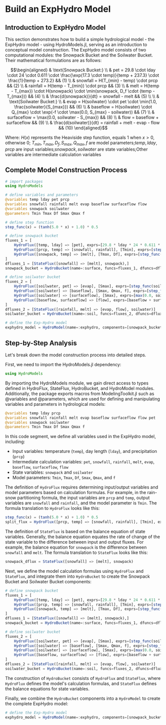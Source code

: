 # Build an ExpHydro Model

## Introduction to ExpHydro Model

This section demonstrates how to build a simple hydrological model - the ExpHydro model - using HydroModels.jl, serving as an introduction to conceptual model construction.
The ExpHydro model consists of two computational modules: the Snowpack Bucket and the Soilwater Bucket. Their mathematical formulations are as follows:

```math
\begin{aligned}
& \text{Snowpack Bucket:} \\
& pet = 29.8 \cdot lday \cdot 24 \cdot 0.611 \cdot \frac{\exp(17.3 \cdot temp)}{temp + 237.3} \cdot \frac{1}{temp + 273.2} && (1) \\
& snowfall = H(T_{min} - temp) \cdot prcp && (2) \\
& rainfall = H(temp - T_{min}) \cdot prcp && (3) \\
& melt = H(temp - T_{max}) \cdot H(snowpack) \cdot \min(snowpack, D_f \cdot (temp - T_{max})) && (4) \\
& \frac{d(snowpack)}{dt} = snowfall - melt && (5) \\
\\
& \text{Soilwater Bucket:} \\
& evap = H(soilwater) \cdot pet \cdot \min(1.0, \frac{soilwater}{S_{max}}) && (6) \\
& baseflow = H(soilwater) \cdot Q_{max} \cdot \exp(-f \cdot \max(0.0, S_{max} - soilwater)) && (7) \\
& surfaceflow = \max(0.0, soilwater - S_{max}) && (8) \\
& flow = baseflow + surfaceflow && (9) \\
& \frac{d(soilwater)}{dt} = rainfall + melt - evap - flow && (10)
\end{aligned}
```

Where: $H(x)$ represents the Heaviside step function, equals 1 when $x > 0$, otherwise 0; $T_{min}, T_{max}, D_f, S_{max}, Q_{max}, f$ are model parameters;$temp, lday, prcp$ are input variables;$snowpack, soilwater$ are state variables;Other variables are intermediate calculation variables

## Complete Model Construction Process

```julia
# import packages
using HydroModels

# define variables and parameters
@variables temp lday pet prcp 
@variables snowfall rainfall melt evap baseflow surfaceflow flow
@variables snowpack soilwater
@parameters Tmin Tmax Df Smax Qmax f

# define step function
step_func(x) = (tanh(5.0 * x) + 1.0) * 0.5

# define snowpack bucket
fluxes_1 = [
    HydroFlux([temp, lday] => [pet], exprs=[29.8 * lday * 24 * 0.611 * exp((17.3 * temp) / (temp + 237.3)) / (temp + 273.2)]),
    HydroFlux([prcp, temp] => [snowfall, rainfall], [Tmin], exprs=[step_func(Tmin - temp) * prcp, step_func(temp - Tmin) * prcp]),
    HydroFlux([snowpack, temp] => [melt], [Tmax, Df], exprs=[step_func(temp - Tmax) * step_func(snowpack) * min(snowpack, Df * (temp - Tmax))]),
]
dfluxes_1 = [StateFlux([snowfall] => [melt], snowpack),]
snowpack_bucket = HydroBucket(name=:surface, funcs=fluxes_1, dfuncs=dfluxes_1)

# define soilwater bucket
fluxes_2 = [
    HydroFlux([soilwater, pet] => [evap], [Smax], exprs=[step_func(soilwater) * pet * min(1.0, soilwater / Smax)]),
    HydroFlux([soilwater] => [baseflow], [Smax, Qmax, f], exprs=[step_func(soilwater) * Qmax * exp(-f * (max(0.0, Smax - soilwater)))]),
    HydroFlux([soilwater] => [surfaceflow], [Smax], exprs=[max(0.0, soilwater - Smax)]),
    HydroFlux([baseflow, surfaceflow] => [flow], exprs=[baseflow + surfaceflow]),
]
dfluxes_2 = [StateFlux([rainfall, melt] => [evap, flow], soilwater)]
soilwater_bucket = HydroBucket(name=:soil, funcs=fluxes_2, dfuncs=dfluxes_2)

# define the Exp-Hydro model
exphydro_model = HydroModel(name=:exphydro, components=[snowpack_bucket, soilwater_bucket])
```

## Step-by-Step Analysis

Let's break down the model construction process into detailed steps.

First, we need to import the HydroModels.jl dependency:

```julia
using HydroModels
```

By importing the HydroModels module, we gain direct access to types defined in HydroFlux, StateFlux, HydroBucket, and HydroModel modules. Additionally, the package exports macros from ModelingToolkit.jl such as @variables and @parameters, which are used for defining and manipulating variables and parameters in hydrological models:

```julia
@variables temp lday prcp 
@variables snowfall rainfall melt evap baseflow surfaceflow flow pet
@variables snowpack soilwater
@parameters Tmin Tmax Df Smax Qmax f
```

In this code segment, we define all variables used in the ExpHydro model, including:
- Input variables: temperature (`temp`), day length (`lday`), and precipitation (`prcp`)
- Intermediate calculation variables: `pet`, `snowfall`, `rainfall`, `melt`, `evap`, `baseflow`, `surfaceflow`, `flow`
- State variables: `snowpack` and `soilwater`
- Model parameters: `Tmin`, `Tmax`, `Df`, `Smax`, `Qmax`, and `f`

The definition of `HydroFlux` requires determining input/output variables and model parameters based on calculation formulas. For example, in the rain-snow partitioning formula, the input variables are `prcp` and `temp`, output variables are `snowfall` and `rainfall`, and the model parameter is `Tmin`. The formula translation to `HydroFlux` looks like this:

```julia
step_func(x) = (tanh(5.0 * x) + 1.0) * 0.5
split_flux = HydroFlux([prcp, temp] => [snowfall, rainfall], [Tmin], exprs=[step_func(Tmin - temp) * prcp, step_func(temp - Tmin) * prcp])
```

The definition of `StateFlux` is based on the balance equation of state variables. Generally, the balance equation equates the rate of change of the state variable to the difference between input and output fluxes. For example, the balance equation for `snowpack` is the difference between `snowfall` and `melt`. The formula translation to `StateFlux` looks like this:

```julia
snowpack_dflux = StateFlux([snowfall] => [melt], snowpack)
```

Next, we define the model calculation formulas using `HydroFlux` and `StateFlux`, and integrate them into `HydroBucket` to create the Snowpack Bucket and Soilwater Bucket components:

```julia
# define snowpack bucket
fluxes_1 = [
    HydroFlux([temp, lday] => [pet], exprs=[29.8 * lday * 24 * 0.611 * exp((17.3 * temp) / (temp + 237.3)) / (temp + 273.2)]),
    HydroFlux([prcp, temp] => [snowfall, rainfall], [Tmin], exprs=[step_func(Tmin - temp) * prcp, step_func(temp - Tmin) * prcp]),
    HydroFlux([snowpack, temp] => [melt], [Tmax, Df], exprs=[step_func(temp - Tmax) * step_func(snowpack) * min(snowpack, Df * (temp - Tmax))]),
]
dfluxes_1 = [StateFlux([snowfall] => [melt], snowpack),]
snowpack_bucket = HydroBucket(name=:surface, funcs=fluxes_1, dfuncs=dfluxes_1)

# define soilwater bucket
fluxes_2 = [
    HydroFlux([soilwater, pet] => [evap], [Smax], exprs=[step_func(soilwater) * pet * min(1.0, soilwater / Smax)]),
    HydroFlux([soilwater] => [baseflow], [Smax, Qmax, f], exprs=[step_func(soilwater) * Qmax * exp(-f * (max(0.0, Smax - soilwater)))]),
    HydroFlux([soilwater] => [surfaceflow], [Smax], exprs=[max(0.0, soilwater - Smax)]),
    HydroFlux([baseflow, surfaceflow] => [flow], exprs=[baseflow + surfaceflow]),
]
dfluxes_2 = [StateFlux([rainfall, melt] => [evap, flow], soilwater)]
soilwater_bucket = HydroBucket(name=:soil, funcs=fluxes_2, dfuncs=dfluxes_2)
```

The construction of `HydroBucket` consists of `HydroFlux` and `StateFlux`, where `HydroFlux` defines the model's calculation formulas, and `StateFlux` defines the balance equations for state variables.

Finally, we combine the `HydroBucket` components into a `HydroModel` to create the complete ExpHydro model:

```julia
# define the Exp-Hydro model
exphydro_model = HydroModel(name=:exphydro, components=[snowpack_bucket, soilwater_bucket])
```
